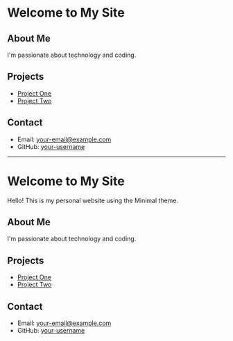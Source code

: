 # Welcome to My Site

## About Me

I'm passionate about technology and coding.

## Projects

- [Project One](/project-one)
- [Project Two](/project-two)

## Contact

- Email: [your-email@example.com](mailto:your-email@example.com)
- GitHub: [your-username](https://github.com/your-username)

---

# Welcome to My Site

Hello! This is my personal website using the Minimal theme.

## About Me

I'm passionate about technology and coding.

## Projects

- [Project One](/project-one)
- [Project Two](/project-two)

## Contact

- Email: [your-email@example.com](mailto:your-email@example.com)
- GitHub: [your-username](https://github.com/your-username)
